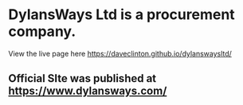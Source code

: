 # DylansWays Ltd is a procurement company.
View the live page here https://daveclinton.github.io/dylanswaysltd/

## Official SIte was published at https://www.dylansways.com/
